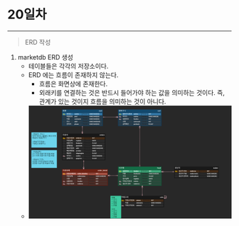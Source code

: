 # 20일차
---

> ERD 작성
>

1. marketdb ERD 생성
   + 테이블들은 각각의 저장소이다. 
   + ERD 에는 흐름이 존재하지 않는다. 
     + 흐름은 화면상에 존재한다. 
     + 외래키를 연결하는 것은 반드시 들어가야 하는 값을 의미하는 것이다. 즉, 관계가 있는 것이지 흐름을 의미하는 것이 아니다.
   + ![erdimage](Day20.assets/marketdb_erd.png)